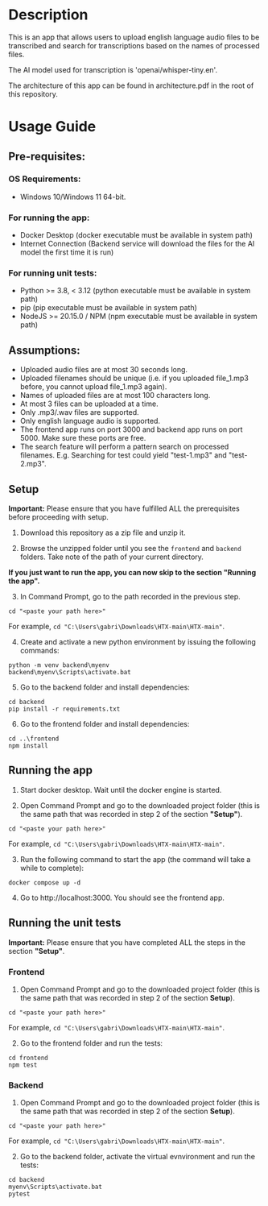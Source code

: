 # Description

This is an app that allows users to upload english language audio files to be transcribed and search for transcriptions based on the names of processed files.

The AI model used for transcription is 'openai/whisper-tiny.en'.

The architecture of this app can be found in architecture.pdf in the root of this repository.

# Usage Guide

## Pre-requisites:

### OS Requirements:
- Windows 10/Windows 11 64-bit.

### For running the app:
- Docker Desktop (docker executable must be available in system path)
- Internet Connection (Backend service will download the files for the AI model the first time it is run)

### For running unit tests:
- Python >= 3.8, < 3.12 (python executable must be available in system path)
- pip (pip executable must be available in system path)
- NodeJS >= 20.15.0 / NPM (npm executable must be available in system path)

## Assumptions:
- Uploaded audio files are at most 30 seconds long.
- Uploaded filenames should be unique (i.e. if you uploaded file_1.mp3 before, you cannot upload file_1.mp3 again).
- Names of uploaded files are at most 100 characters long.
- At most 3 files can be uploaded at a time.
- Only .mp3/.wav files are supported.
- Only english language audio is supported.
- The frontend app runs on port 3000 and backend app runs on port 5000. Make sure these ports are free.
- The search feature will perform a pattern search on processed filenames. E.g. Searching for test could yield "test-1.mp3" and "test-2.mp3". 

## Setup

**Important:** Please ensure that you have fulfilled ALL the prerequisites before proceeding with setup.

1. Download this repository as a zip file and unzip it.

2. Browse the unzipped folder until you see the `frontend` and `backend` folders. Take note of the path of your current directory.

**If you just want to run the app, you can now skip to the section "Running the app".** 

3. In Command Prompt, go to the path recorded in the previous step.
```
cd "<paste your path here>"
```
For example, `cd "C:\Users\gabri\Downloads\HTX-main\HTX-main"`.

4. Create and activate a new python environment by issuing the following commands:
```
python -m venv backend\myenv
backend\myenv\Scripts\activate.bat
```

5. Go to the backend folder and install dependencies:
```
cd backend
pip install -r requirements.txt
```

6. Go to the frontend folder and install dependencies:
```
cd ..\frontend
npm install
```

## Running the app

1. Start docker desktop. Wait until the docker engine is started.

2. Open Command Prompt and go to the downloaded project folder (this is the same path that was recorded
in step 2 of the section **"Setup"**).
```
cd "<paste your path here>"
```
For example, `cd "C:\Users\gabri\Downloads\HTX-main\HTX-main"`.

3. Run the following command to start the app (the command will take a while to complete):
```
docker compose up -d
```

4. Go to http://localhost:3000. You should see the frontend app.

## Running the unit tests

**Important:** Please ensure that you have completed ALL the steps in the section **"Setup"**.

### Frontend
1. Open Command Prompt and go to the downloaded project folder (this is the same path that was recorded
in step 2 of the section **Setup**).
```
cd "<paste your path here>"
```
For example, `cd "C:\Users\gabri\Downloads\HTX-main\HTX-main"`.

2. Go to the frontend folder and run the tests:
```
cd frontend
npm test
```

### Backend
1. Open Command Prompt and go to the downloaded project folder (this is the same path that was recorded
in step 2 of the section **Setup**).
```
cd "<paste your path here>"
```
For example, `cd "C:\Users\gabri\Downloads\HTX-main\HTX-main"`.

2. Go to the backend folder, activate the virtual evnvironment and run the tests:
```
cd backend
myenv\Scripts\activate.bat
pytest
```


